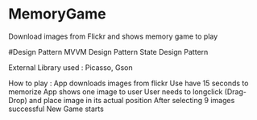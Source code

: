 # MemoryGame
Download images from Flickr and shows memory game to play

#Design Pattern
MVVM Design Pattern
State Design Pattern

External Library used : Picasso, Gson

How to play :
App downloads images from flickr
Use have 15 seconds to memorize
App shows one image to user
User needs to longclick (Drag-Drop) and place image in its actual position
After selecting 9 images successful New Game starts
